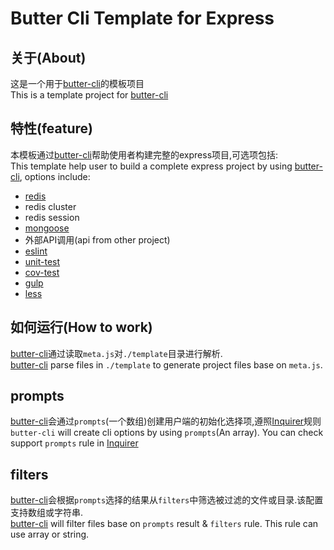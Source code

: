 Butter Cli Template for Express
============

关于(About)
---------
这是一个用于[butter-cli](https://www.npmjs.com/package/butter-cli)的模板项目  
This is a template project for [butter-cli](https://www.npmjs.com/package/butter-cli)

特性(feature)
---------
本模板通过[butter-cli](https://www.npmjs.com/package/butter-cli)帮助使用者构建完整的express项目,可选项包括:  
This template help user to build a complete express project by using [butter-cli](https://www.npmjs.com/package/butter-cli), options include:

- [redis](https://github.com/luin/ioredis)
- redis cluster
- redis session
- [mongoose](http://mongoosejs.com/)
- 外部API调用(api from other project)
- [eslint](http://eslint.org/)
- [unit-test](http://mochajs.org/)
- [cov-test](https://github.com/gotwarlost/istanbul)
- [gulp](http://gulpjs.com/)
- [less](http://lesscss.org/)

如何运行(How to work)
---------
[butter-cli](https://www.npmjs.com/package/butter-cli)通过读取`meta.js`对`./template`目录进行解析.  
[butter-cli](https://www.npmjs.com/package/butter-cli) parse files in `./template` to generate project files base on `meta.js`. 

## prompts
[butter-cli](https://www.npmjs.com/package/butter-cli)会通过`prompts`(一个数组)创建用户端的初始化选择项,遵照[Inquirer](https://github.com/SBoudrias/Inquirer.js#question)规则  
`butter-cli` will create cli options by using `prompts`(An array). You can check support `prompts` rule in [Inquirer](https://github.com/SBoudrias/Inquirer.js#question)

## filters
[butter-cli](https://www.npmjs.com/package/butter-cli)会根据`prompts`选择的结果从`filters`中筛选被过滤的文件或目录.该配置支持数组或字符串.  
[butter-cli](https://www.npmjs.com/package/butter-cli) will filter files base on `prompts` result & `filters` rule. This rule can use array or string. 
